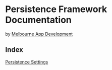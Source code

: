 # Persistence Framework Documentation

by [Melbourne App Development](https://melbourneappdevelopment.com)

## Index
[Persistence Settings](https://melbourne-app-development.github.io/persistence-layer/PersistenceFrameworkSettings.html)

